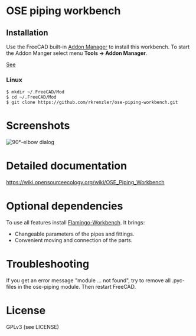 # OSE piping workbench

## Installation
Use the FreeCAD built-in [Addon Manager](https://github.com/FreeCAD/FreeCAD-addons#1-builtin-addon-manager) to install this workbench.
To start the Addon Manger select menu **Tools -> Addon Manager**.

[See](https://www.freecadweb.org/wiki/How_to_install_additional_workbenches)

### Linux

````
$ mkdir ~/.FreeCAD/Mod
$ cd ~/.FreeCAD/Mod
$ git clone https://github.com/rkrenzler/ose-piping-workbench.git
````

# Screenshots #
![90°-elbow dialog](doc/workbench-screenshot.png)

# Detailed documentation #
https://wiki.opensourceecology.org/wiki/OSE_Piping_Workbench

# Optional dependencies
To use all features install [Flamingo-Workbench](https://wiki.freecadweb.org/Flamingo_Workbench). It brings:

 * Changeable parameters of the pipes and fittings.
 * Convenient moving and connection of the parts.

# Troubleshooting #
If you get an error message "module ... not found", try to remove all .pyc-files in the ose-piping module. Then restart FreeCAD.

# License #

GPLv3 (see LICENSE)

